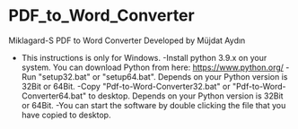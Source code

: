 # PDF_to_Word_Converter
Miklagard-S PDF to Word Converter
Developed by Müjdat Aydın

* This instructions is only for Windows.
-Install python 3.9.x on your system. You can download Python from here: https://www.python.org/
-Run "setup32.bat" or "setup64.bat". Depends on your Python version is 32Bit or 64Bit.
-Copy "Pdf-to-Word-Converter32.bat" or "Pdf-to-Word-Converter64.bat" to desktop. Depends on your Python version is 32Bit or 64Bit.
-You can start the software by double clicking the file that you have copied to desktop.
